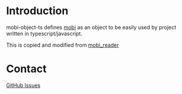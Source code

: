 # Introduction

mobi-object-ts defines [mobi](https://wiki.mobileread.com/wiki/MOBI) as an object to be easily used by project written in typescript/javascript.

This is copied and modified from [mobi_reader](https://github.com/woshifyz/mobi_reader/)

# Contact

[GitHub Issues](https://github.com/Jeffxz/mobi-object-ts/issues)
